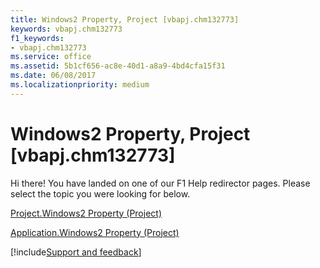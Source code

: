 ```yaml
---
title: Windows2 Property, Project [vbapj.chm132773]
keywords: vbapj.chm132773
f1_keywords:
- vbapj.chm132773
ms.service: office
ms.assetid: 5b1cf656-ac8e-40d1-a8a9-4bd4cfa15f31
ms.date: 06/08/2017
ms.localizationpriority: medium
---
```



# Windows2 Property, Project [vbapj.chm132773]

Hi there! You have landed on one of our F1 Help redirector pages. Please select the topic you were looking for below.

[Project.Windows2 Property (Project)](https://msdn.microsoft.com/library/0f10c401-d09b-82db-60ed-0f2b03b82656%28Office.15%29.aspx)

[Application.Windows2 Property (Project)](https://msdn.microsoft.com/library/038d051c-769d-3a14-c884-7b4b669d3cc8%28Office.15%29.aspx)

[!include[Support and feedback](~/includes/feedback-boilerplate.md)]